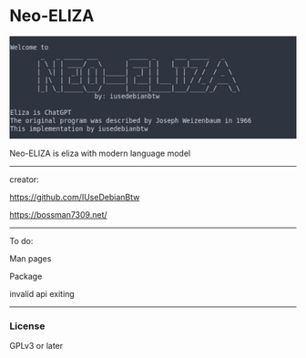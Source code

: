 # Neo-ELIZA

![Neo-Eliza](Images/Neo-eliza.png)

Neo-ELIZA is eliza with modern language model

-----------------------
creator:

https://github.com/IUseDebianBtw

https://bossman7309.net/

-----------------------

To do:

Man pages

Package

invalid api exiting

-----------------------
### License 

GPLv3 or later
